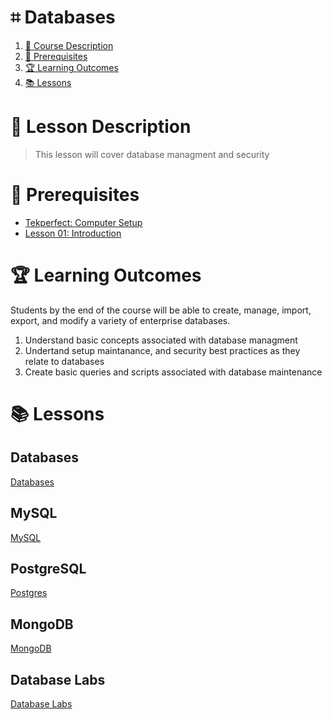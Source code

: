 # ⌗ Databases

1. [📝 Course Description](#📝-course-description)
2. [🎯 Prerequisites](#🎯-prerequisites)
3. [🏆 Learning Outcomes](#🏆-learning-outcomes)
4. [📚 Lessons](#📚-lessons)


# 📝 Lesson Description

> This lesson will cover database managment and security

# 🎯 Prerequisites

* [Tekperfect: Computer Setup](/lessons/computer-setup.md)
* [Lesson 01: Introduction](/courses/01-Introduction/home.md)

# 🏆 Learning Outcomes

Students by the end of the course will be able to create, manage, import, export, and modify a variety of enterprise databases.

1. Understand basic concepts associated with database managment
1. Undertand setup maintanance, and security best practices as they relate to databases
1. Create basic queries and scripts associated with database maintenance

# 📚 Lessons


## Databases

[Databases](/courses/07-Databases/lessons/databases.md)

## MySQL

[MySQL](/courses/07-Databases/lessons/mysql.md)

## PostgreSQL

[Postgres](/courses/07-Databases/lessons/postgresql.md)

## MongoDB

[MongoDB](/courses/07-Databases/lessons/mongodb.md)

## Database Labs

[Database Labs](/courses/07-Databases/lessons/dblabs.md)

